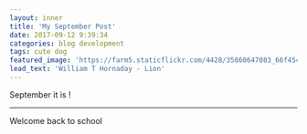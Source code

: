 ```yaml
---
layout: inner
title: 'My September Post'
date: 2017-09-12 9:39:34
categories: blog development
tags: cute dog
featured_image: 'https://farm5.staticflickr.com/4428/35860647083_66f45495e3_k_d.jpg'
lead_text: 'William T Hornaday - Lion'
---
```


September it is !
*****
Welcome back to school

